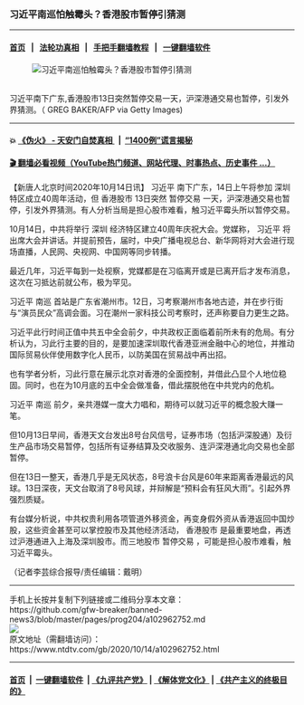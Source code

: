 ### 习近平南巡怕触霉头？香港股市暂停引猜测
------------------------

#### [首页](https://github.com/gfw-breaker/banned-news3/blob/master/README.md) &nbsp;&nbsp;|&nbsp;&nbsp; [法轮功真相](https://github.com/begood0513/basic/blob/master/README.md)  &nbsp;&nbsp;|&nbsp;&nbsp; [手把手翻墙教程](https://github.com/gfw-breaker/guides/wiki)  &nbsp;&nbsp;|&nbsp;&nbsp; [一键翻墙软件](https://github.com/gfw-breaker/nogfw/blob/master/README.md)  



<div><div class="featured_image">
 <figure>
  <img alt="习近平南巡怕触霉头？香港股市暂停引猜测" src="https://i.ntdtv.com/assets/uploads/2020/10/GettyImages-1228800759-800x450.jpg"/>
 </figure><br/>
 <span class="caption">
  习近平南下广东,香港股市13日突然暂停交易一天，沪深港通交易也暂停，引发外界猜测。（ GREG BAKER/AFP via Getty Images)
 </span>
</div>
</div><hr/>

#### 💥 [《伪火》 - 天安门自焚真相 ](http://158.247.195.190:10000/videos/blog/weihuo.html)&nbsp; |&nbsp; [“1400例”谎言揭秘  ](http://158.247.195.190:10000/videos/blog/jiexi1400.html)

#### [ 🎬  翻墙必看视频（YouTube热门频道、网站代理、时事热点、历史事件 ...）](https://github.com/gfw-breaker/links/blob/master/banned.md)

<div><div class="post_content" itemprop="articleBody">
 <p>
  【新唐人北京时间2020年10月14日讯】
  <ok href="https://www.ntdtv.com/gb/习近平.htm">
   习近平
  </ok>
  南下广东，14日上午将参加
  <ok href="https://www.ntdtv.com/gb/深圳.htm">
   深圳
  </ok>
  特区成立40周年活动，但
  <ok href="https://www.ntdtv.com/gb/香港股市.htm">
   香港股市
  </ok>
  13日突然
  <ok href="https://www.ntdtv.com/gb/暂停交易.htm">
   暂停交易
  </ok>
  一天，沪深港通交易也暂停，引发外界猜测。有人分析当局是担心股市难看，触习近平霉头所以暂停交易。
 </p>
 <p>
  10月14日，中共将举行
  <ok href="https://www.ntdtv.com/gb/深圳.htm">
   深圳
  </ok>
  经济特区建立40周年庆祝大会。党媒称，
  <ok href="https://www.ntdtv.com/gb/习近平.htm">
   习近平
  </ok>
  将出席大会并讲话。并提前预告，届时，中央广播电视总台、新华网将对大会进行现场直播，人民网、央视网、中国网等同步转播。
 </p>
 <p>
  最近几年，习近平每到一处视察，党媒都是在习临离开或是已离开后才发布消息，这次在习抵达前就公布，极为罕见。
 </p>
 <p>
  习近平
  <ok href="https://www.ntdtv.com/gb/南巡.htm">
   南巡
  </ok>
  首站是广东省潮州市。12日，习考察潮州市各地古迹，并在步行街与“演员民众”高调会面。习在潮州一家科技公司考察时，还声称要自力更生之路。
 </p>
 <p>
  习近平此行时间正值中共五中全会前夕，中共政权正面临着前所未有的危局。有分析认为，习此行主要的目的，是要加速深圳取代香港亚洲金融中心的地位，并推动国际贸易伙伴使用数字化人民币，以防美国在贸易战中再出招。
 </p>
 <p>
  也有学者分析，习此行意在展示北京对香港的全面控制，并借此凸显个人地位稳固。同时，也在为10月底的五中全会做准备，借此摆脱他在中共党内的危机。
 </p>
 <p>
  习近平
  <ok href="https://www.ntdtv.com/gb/南巡.htm">
   南巡
  </ok>
  前夕，亲共港媒一度大力唱和，期待可以就习近平的概念股大赚一笔。
 </p>
 <p>
  但10月13日早间，香港天文台发出8号台风信号，证券市场（包括沪深股通）及衍生产品市场交易暂停，包括所有证券结算及交收服务、连沪深港通北向交易也全部暂停。
 </p>
 <p>
  但在13日一整天，香港几乎是无风状态，8号浪卡台风是60年来距离香港最远的风球。13日深夜，天文台取消了8号风球，并辩解是“预料会有狂风大雨”。引起外界强烈质疑。
 </p>
 <p>
  有台媒分析说，中共权贵利用各项管道外移资金，再变身假外资从香港返回中国炒股，这些资金甚至可以掌控股市及其他经济活动，
  <ok href="https://www.ntdtv.com/gb/香港股市.htm">
   香港股市
  </ok>
  是最重要地盘，再透过沪港通进入上海及深圳股市。而三地股市
  <ok href="https://www.ntdtv.com/gb/暂停交易.htm">
   暂停交易
  </ok>
  ，可能是担心股市难看，触习近平霉头。
 </p>
 <p>
  （记者李芸综合报导/责任编辑：戴明）
 </p>
 <div class="single_ad">
 </div>
</div>
</div>
<hr/>
手机上长按并复制下列链接或二维码分享本文章：<br/>
https://github.com/gfw-breaker/banned-news3/blob/master/pages/prog204/a102962752.md <br/>
<a href='https://github.com/gfw-breaker/banned-news3/blob/master/pages/prog204/a102962752.md'><img src='https://github.com/gfw-breaker/banned-news3/blob/master/pages/prog204/a102962752.md.png'/></a> <br/>
原文地址（需翻墙访问）：https://www.ntdtv.com/gb/2020/10/14/a102962752.html


------------------------
#### [首页](https://github.com/gfw-breaker/banned-news3/blob/master/README.md) &nbsp;|&nbsp; [一键翻墙软件](https://github.com/gfw-breaker/nogfw/blob/master/README.md) &nbsp;| [《九评共产党》](https://github.com/gfw-breaker/9ping.md/blob/master/README.md#九评之一评共产党是什么) | [《解体党文化》](https://github.com/gfw-breaker/jtdwh.md/blob/master/README.md) | [《共产主义的终极目的》](https://github.com/gfw-breaker/gczydzjmd.md/blob/master/README.md)


<img src='http://gfw-breaker.win/banned-news3/pages/prog204/a102962752.md' width='0px' height='0px'/>